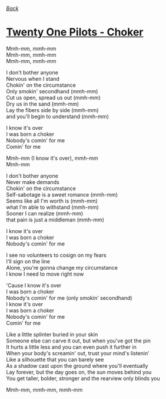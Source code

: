 ###### [Back](../Readme.md)
# [Twenty One Pilots - Choker](tabs.md)

Mmh-mm, mmh-mm  
Mmh-mm, mmh-mm  
Mmh-mm, mmh-mm  

I don't bother anyone  
Nervous when I stand  
Chokin' on the circumstance  
Only smokin' secondhand (mmh-mm)  
Cut us open, spread us out (mmh-mm)  
Dry us in the sand (mmh-mm)  
Lay the fibers side by side (mmh-mm)  
and you'll begin to understand (mmh-mm)  

I know it's over  
I was born a choker  
Nobody's comin' for me  
Comin' for me  

Mmh-mm (I know it's over), mmh-mm  
Mmh-mm  

I don't bother anyone  
Never make demands  
Chokin' on the circumstance  
Self-sabotage is a sweet romance (mmh-mm)  
Seems like all I'm worth is (mmh-mm)  
what I'm able to withstand (mmh-mm)  
Sooner I can realize (mmh-mm)  
that pain is just a middleman (mmh-mm)  

I know it's over  
I was born a choker  
Nobody's comin' for me  

I see no volunteers to cosign on my fears  
I'll sign on the line  
Alone, you're gonna change my circumstance  
I know I need to move right now  

'Cause I know it's over  
I was born a choker  
Nobody's comin' for me (only smokin' secondhand)  
I know it's over  
I was born a choker  
Nobody's comin' for me  
Comin' for me  

Like a little splinter buried in your skin  
Someone else can carve it out, but when you've got the pin  
It hurts a little less and you can even push it further in  
When your body's screamin' out, trust your mind's listenin'  
Like a silhouette that you can barely see  
As a shadow cast upon the ground where you'll eventually  
Lay forever, but the day goes on, the sun moves behind you  
You get taller, bolder, stronger and the rearview only blinds you  

Mmh-mm, mmh-mm, mmh-mm  
